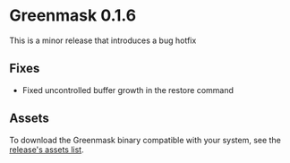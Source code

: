 # Greenmask 0.1.6

This is a minor release that introduces a bug hotfix

## Fixes

- Fixed uncontrolled buffer growth in the restore command

## Assets

To download the Greenmask binary compatible with your system, see the [release's assets list](https://github.com/GreenmaskIO/greenmask/releases/tag/v0.1.6).
